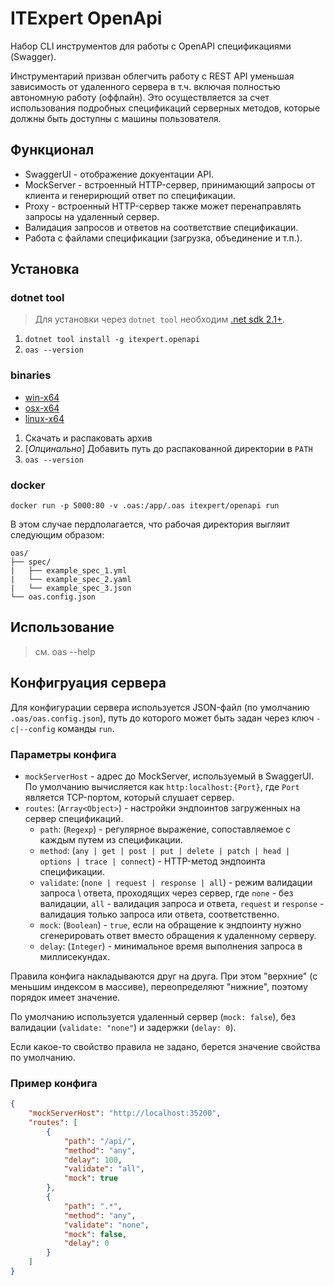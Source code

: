 # ITExpert OpenApi 

Набор CLI инструментов для работы с OpenAPI спецификациями (Swagger).

Инструментарий призван облегчить работу с REST API уменьшая зависимость от 
удаленного сервера в т.ч. включая полностью автономную работу (оффлайн).
Это осуществляется за счет использования подробных спецификаций серверных 
методов, которые должны быть доступны с машины пользователя. 

## Функционал

* SwaggerUI - отображение докуентации API.
* MockServer - встроенный HTTP-сервер, принимающий запросы от клиента и генерирющий ответ по спецификации.
* Proxy - встроенный HTTP-сервер также может перенаправлять запросы на удаленный сервер.
* Валидация запросов и ответов на соответствие спецификации.
* Работа с файлами спецификации (загрузка, объединение и т.п.).

## Установка

### dotnet tool

> Для установки через `dotnet tool` необходим [.net sdk 2.1+](https://www.microsoft.com/net/download/dotnet-core/2.1).

1. `dotnet tool install -g itexpert.openapi`
2. `oas --version`

### binaries

* [win-x64](https://git.itexpert.ru/ITExpert/ITExpert.OpenApi/-/jobs/artifacts/master/download?job=win-x64)
* [osx-x64](https://git.itexpert.ru/ITExpert/ITExpert.OpenApi/-/jobs/artifacts/master/download?job=osx-x64)
* [linux-x64](https://git.itexpert.ru/ITExpert/ITExpert.OpenApi/-/jobs/artifacts/master/download?job=linux-x64)

1. Скачать и распаковать архив
2. [*Опцинально*] Добавить путь до распакованной директории в `PATH`
3. `oas --version`

### docker

`docker run -p 5000:80 -v .oas:/app/.oas itexpert/openapi run`

В этом случае пердполагается, что рабочая директория выгляит следующим образом:

```
oas/
├── spec/
|   ├── example_spec_1.yml
|   └── example_spec_2.yaml
|   └── example_spec_3.json
└── oas.config.json

```

## Использование

> см. oas --help

## Конфигруация сервера

Для конфигурации сервера используется JSON-файл (по умолчанию `.oas/oas.config.json`),
путь до которого может быть задан через ключ `-c|--config` команды `run`.

### Параметры конфига

* `mockServerHost` - адрес до MockServer, используемый в SwaggerUI. 
  По умолчанию вычисляется как `http:localhost:{Port}`, 
  где `Port` является TCP-портом, который слушает сервер.
* `routes`: (`Array<Object>`) - настройки эндпоинтов загруженных на сервер спецификаций.
    *  `path`: (`Regexp`) - регулярное выражение, сопоставляемое с каждым путем 
       из спецификации.
    *  `method`: (`any | get | post | put | delete | patch | head | options | trace | connect`) - 
       HTTP-метод эндпоинта спецификации.
    *  `validate`: (`none | request | response | all`) - режим валидации запроса \ 
       ответа, проходящих через сервер, где 
       `none` - без валидации, 
       `all` - валидация запроса и ответа, 
       `request` и `response` - валидация только запроса или ответа, соответственно.
    *  `mock`: (`Boolean`) - `true`, если на обращение к эндпоинту нужно 
       сгенерировать ответ вместо обращения к удаленному серверу.
    *  `delay`: (`Integer`) - минимальное время выполнения запроса в миллисекундах.

Правила конфига накладываются друг на друга. При этом "верхние" (с меньшим индексом в массиве),
переопределяют "нижние", поэтому порядок имеет значение.

По умолчанию используется удаленный сервер (`mock: false`), без валидации (`validate: "none"`)
и задержки (`delay: 0`).

Если какое-то свойство правила не задано, берется значение свойства по умолчанию.

### Пример конфига

```json
{
    "mockServerHost": "http://localhost:35200",
    "routes": [
        {
            "path": "/api/",
            "method": "any",
            "delay": 100,
            "validate": "all",
            "mock": true
        },
        {
            "path": ".*",
            "method": "any",
            "validate": "none",
            "mock": false,
            "delay": 0
        }
    ]
}
```
